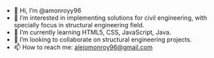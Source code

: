 - 👋 Hi, I’m @amonroyy96
- 👀 I’m interested in implementing solutions for civil engineering, with specially focus in structural engineering field.
- 🌱 I’m currently learning HTML5, CSS, JavaScript, Java.
- 💞️ I’m looking to collaborate on structural engineering projects.
- 📫 How to reach me: alejomonroy96@gmail.com


<!---
amonroyy96/amonroyy96 is a ✨ special ✨ repository because its `README.md` (this file) appears on your GitHub profile.
You can click the Preview link to take a look at your changes.
--->
